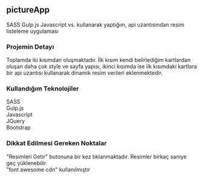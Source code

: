 ## pictureApp
SASS Gulp.js Javascript vs. kullanarak yaptığım, api uzantısından resim listeleme uygulaması

### Projemin Detayı
Toplamda iki kısımdan oluşmaktadır. İlk kısım kendi belirlediğim kartlardan oluşan daha çok style ve sayfa yapısı, ikinci kısımda ise ilk kısımdaki kartlara bir
api uzantısı kullanarak dinamik resim verileri eklenmektedir.

### Kullandığım Teknolojiler
SASS <br/>
Gulp.js <br/>
Javascript <br/>
JQuery <br/>
Bootstrap

### Dikkat Edilmesi Gereken Noktalar

"Resimleri Getir" butonuna bir kez tıklanmaktadır. Resimler birkaç saniye geç yüklenebilir. <br/>
"font awesome cdn" kullanılmıştır
